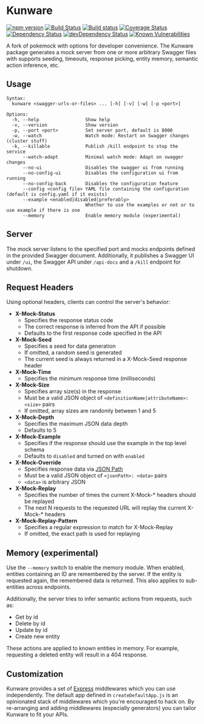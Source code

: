 # Kunware

[![npm version](https://badge.fury.io/js/kunware.svg)](https://badge.fury.io/js/kunware)
[![Build Status](https://travis-ci.org/kalibrr/kunware.svg?branch=master)](https://travis-ci.org/kalibrr/kunware)
[![Build status](https://ci.appveyor.com/api/projects/status/99t014h947hf4q5r/branch/master?svg=true)](https://ci.appveyor.com/project/jgjadaoag/kunware/branch/master)
[![Coverage Status](https://coveralls.io/repos/github/kalibrr/kunware/badge.svg?branch=master)](https://coveralls.io/github/kalibrr/kunware?branch=master)
[![Dependency Status](https://david-dm.org/kalibrr/kunware.svg)](https://david-dm.org/kalibrr/kunware)
[![devDependency Status](https://david-dm.org/kalibrr/kunware/dev-status.svg)](https://david-dm.org/kalibrr/kunware?type=dev)
[![Known Vulnerabilities](https://snyk.io/test/github/kalibrr/kunware/badge.svg)](https://snyk.io/test/github/kalibrr/kunware)

A fork of pokemock with options for developer convenience.
The Kunware package generates a mock server from one or more arbitrary
Swagger files with supports seeding, timeouts, response picking,
entity memory, semantic action inference, etc.

## Usage

```nil
Syntax:
  kunware <swagger-urls-or-files> ... [-h] [-v] [-w] [-p <port>]

Options:
  -h, --help                 Show help
  -v, --version              Show version
  -p, --port <port>          Set server port, default is 8000
  -w, --watch                Watch mode: Restart on Swagger changes (cluster stuff)
  -k, --killable             Publish /kill endpoint to stop the service
      --watch-adapt          Minimal watch mode: Adapt on swagger changes
      --no-ui                Disables the swagger ui from running
      --no-config-ui         Disables the configuration ui from running
      --no-config-back       Disables the configuration feature
      --config <config file> YAML file containing the configuration (default is config.yaml if it exists)
      --example <enabled|disabled|preferably>
                             Whether to use the examples or not or to use example if there is one
      --memory               Enable memory module (experimental)
```

## Server

The mock server listens to the specified port and
mocks endpoints defined in the provided Swagger document.
Additionally, it publishes a Swagger UI under `/ui`,
the Swagger API under `/api-docs` and a `/kill` endpoint for shutdown.

## Request Headers

Using optional headers, clients can control the server's behavior:

- __X-Mock-Status__
  - Specifies the response status code
  - The correct response is inferred from the API if possible
  - Defaults to the first response code specified in the API
- __X-Mock-Seed__
  - Specifies a seed for data generation
  - If omitted, a random seed is generated
  - The current seed is always returned in a X-Mock-Seed response header
- __X-Mock-Time__
  - Specifies the minimum response time (milliseconds)
- __X-Mock-Size__
  - Specifies array size(s) in the response
  - Must be a valid JSON object of
    `<definitionName|attributeName>: <size>` pairs
  - If omitted, array sizes are randomly between 1 and 5
- __X-Mock-Depth__
  - Specifies the maximum JSON data depth
  - Defaults to 5
- __X-Mock-Example__
  - Specifies if the response should use the example in the top level schema
  - Defaults to `disabled` and turned on with `enabled`
- __X-Mock-Override__
  - Specifies response data via [JSON Path](https://github.com/dchester/jsonpath)
  - Must be a valid JSON object of `<jsonPath>: <data>` pairs
  - `<data>` is arbitrary JSON
- __X-Mock-Replay__
  - Specifies the number of times the current X-Mock-* headers should be replayed
  - The next N requests to the requested URL will replay the current X-Mock-* headers
- __X-Mock-Replay-Pattern__
  - Specifies a regular expression to match for X-Mock-Replay
  - If omitted, the exact path is used for replaying

## Memory (experimental)

Use the `--memory` switch to enable the memory module.
When enabled, entities containing an ID are remembered by the server.
If the entity is requested again, the remembered data is returned.
This also applies to sub-entities across endpoints.

Additionally, the server tries to infer semantic actions from requests,
such as:

- Get by id
- Delete by id
- Update by id
- Create new entity

These actions are applied to known entities in memory.
For example, requesting a deleted entity will result in a 404 response.

## Customization

Kunware provides a set of [Express](http://expressjs.com/de/) middlewares
which you can use independently.
The default app defined in `createDefaultApp.js` is an opinionated stack of
middlewares which you're encouraged to hack on.
By re-arranging and adding middlewares (especially generators)
you can tailor Kunware to fit your APIs.
